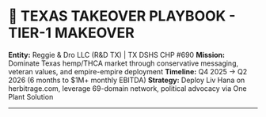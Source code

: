 <!-- Optimized: 2025-10-06 -->
<!-- RPM: 1.6.2.1.1.6.2.1_TEXAS_TAKEOVER_PLAYBOOK_TIER1_20251006 -->
<!-- Session: E2E RPM DNA Application -->
<!-- AOM: RND (Reggie & Dro) -->
<!-- COI: TECHNOLOGY -->
<!-- RPM: HIGH -->
<!-- ACTION: BUILD -->

<!--
Optimized: 2025-10-03
RPM: 3.6.0.6.ops-technology-ship-status-documentation
Session: Dual-AI Collaboration - Sonnet Docs Sweep
-->
# 🤠 TEXAS TAKEOVER PLAYBOOK - TIER-1 MAKEOVER

**Entity:** Reggie & Dro LLC (R&D TX) | TX DSHS CHP #690
**Mission:** Dominate Texas hemp/THCA market through conservative messaging, veteran values, and empire-empire deployment
**Timeline:** Q4 2025 → Q2 2026 (6 months to $1M+ monthly EBITDA)
**Strategy:** Deploy Liv Hana on herbitrage.com, leverage 69-domain network, political advocacy via One Plant Solution

---
